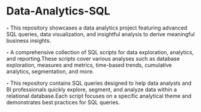 # Data-Analytics-SQL
**-** This repository showcases a data analytics project featuring advanced SQL queries, data visualization, and insightful analysis to 
      derive meaningful business insights.

**-** A comprehensive collection of SQL scripts for data exploration, analytics, and reporting.These scripts cover various analyses such 
      as database exploration, measures and metrics, time-based trends, cumulative analytics, segmentation, and more.

**-** This repository contains SQL queries designed to help data analysts and BI professionals quickly explore, segment, and analyze data 
      within a relational database.Each script focuses on a specific analytical theme and demonstrates best practices for SQL queries.
